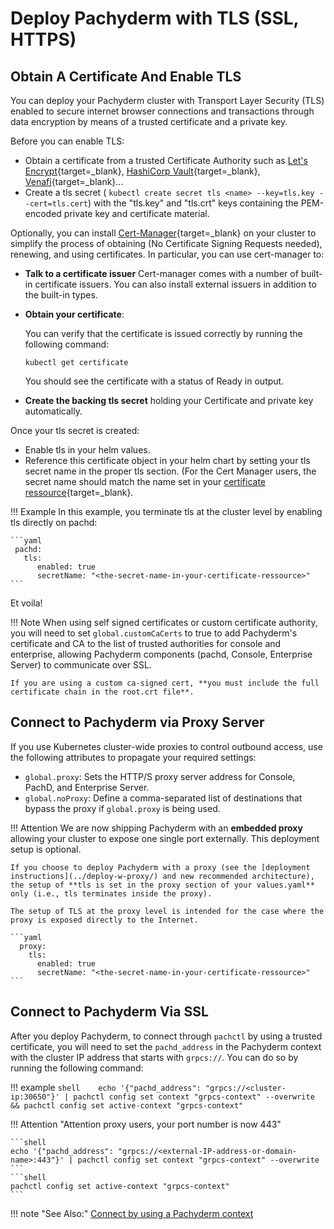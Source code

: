 # Deploy Pachyderm with TLS (SSL, HTTPS)

## Obtain A Certificate And Enable TLS

You can deploy your Pachyderm cluster with Transport Layer Security (TLS)
enabled to secure internet browser connections and transactions through data encryption by means of a trusted certificate and a private key. 

Before you can enable TLS:

- Obtain a certificate from a trusted Certificate Authority such as [Let's Encrypt](https://letsencrypt.org/){target=_blank}, [HashiCorp Vault](https://www.vaultproject.io/){target=_blank}, [Venafi](https://www.venafi.com/){target=_blank}... 
- Create a tls secret ( `kubectl create secret tls <name> --key=tls.key --cert=tls.cert`) with the  "tls.key" and "tls.crt" keys containing the PEM-encoded private key and certificate material.

Optionally, you can install [Cert-Manager](https://cert-manager.io/docs/installation/){target=_blank} on your cluster to simplify the process of obtaining (No Certificate Signing Requests needed), renewing, and using certificates. 
In particular, you can use cert-manager to:

- **Talk to a certificate issuer**  Cert-manager comes with a number of built-in certificate issuers. You can also install external issuers in addition to the built-in types.

- **Obtain your certificate**:

    You can verify that the certificate is issued correctly by running the following command:

    ```shell
    kubectl get certificate
    ```
    You should see the certificate with a status of Ready in output.

- **Create the backing tls secret** holding your Certificate and private key automatically.

Once your tls secret is created:

- Enable tls in your helm values.
- Reference this certificate object in your helm chart by setting your tls secret name in the proper tls section. (For the Cert Manager users, the secret name should match the name set in your [certificate ressource](https://cert-manager.io/docs/usage/certificate/#creating-certificate-resources){target=_blank}.

!!! Example
    In this example, you terminate tls at the cluster level by enabling tls directly on pachd:
    
    ```yaml
     pachd:
       tls:
          enabled: true
          secretName: "<the-secret-name-in-your-certificate-ressource>"
    ```

Et voila!

!!! Note
    When using self signed certificates or custom certificate authority, you will need to set `global.customCaCerts` to true to add Pachyderm's certificate and CA to the list of trusted authorities for console and enterprise, allowing Pachyderm components (pachd, Console, Enterprise Server) to communicate over SSL. 

    If you are using a custom ca-signed cert, **you must include the full certificate chain in the root.crt file**.


## Connect to Pachyderm via Proxy Server

If you use Kubernetes cluster-wide proxies to control outbound access, use the following attributes to propagate your required settings:

-  `global.proxy`: Sets the HTTP/S proxy server address for Console, PachD, and Enterprise Server. 
-  `global.noProxy`: Define a comma-separated list of destinations that bypass the proxy if `global.proxy` is being used.



!!! Attention 
    We are now shipping Pachyderm with an **embedded proxy** 
    allowing your cluster to expose one single port externally. 
    This deployment setup is optional.
    
    If you choose to deploy Pachyderm with a proxy (see the [deployment instructions](../deploy-w-proxy/) and new recommended architecture), the setup of **tls is set in the proxy section of your values.yaml** only (i.e., tls terminates inside the proxy).

    The setup of TLS at the proxy level is intended for the case where the proxy is exposed directly to the Internet.

    ```yaml
      proxy:
        tls:
          enabled: true
          secretName: "<the-secret-name-in-your-certificate-ressource>"
    ```

## Connect to Pachyderm Via SSL

After you deploy Pachyderm, to connect through `pachctl` by using a
trusted certificate, you will need to set the `pachd_address` in the
Pachyderm context with the cluster IP address that starts with `grpcs://`.
You can do so by running the following command:

!!! example
    ```shell   
    echo '{"pachd_address": "grpcs://<cluster-ip:30650"}' | pachctl config set context "grpcs-context" --overwrite && pachctl config set active-context "grpcs-context"   
    ```

!!! Attention "Attention proxy users, your port number is now 443"

    ```shell
    echo '{"pachd_address": "grpcs://<external-IP-address-or-domain-name>:443"}' | pachctl config set context "grpcs-context" --overwrite
    ```
    ```shell
    pachctl config set active-context "grpcs-context"
    ```

!!! note "See Also:"
    [Connect by using a Pachyderm context](../connect-to-cluster/#connect-by-using-a-pachyderm-context)
